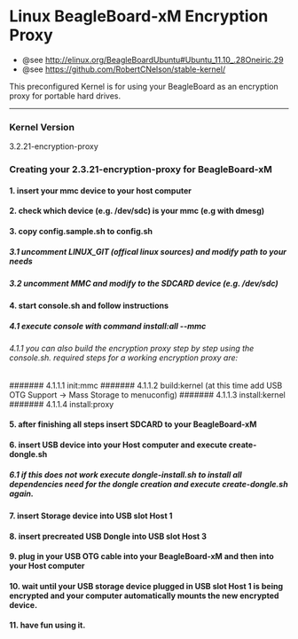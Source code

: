 Linux BeagleBoard-xM Encryption Proxy
=====================================

* @see http://elinux.org/BeagleBoardUbuntu#Ubuntu_11.10_.28Oneiric.29
* @see https://github.com/RobertCNelson/stable-kernel/

This preconfigured Kernel is for using your BeagleBoard as an encryption proxy for portable hard drives.

----------------------
### Kernel Version

3.2.21-encryption-proxy


### Creating your 2.3.21-encryption-proxy for BeagleBoard-xM


#### 1. insert your mmc device to your host computer
#### 2. check which device (e.g. /dev/sdc) is your mmc (e.g with dmesg)
#### 3. copy config.sample.sh to config.sh
##### 3.1 uncomment LINUX_GIT (offical linux sources) and modify path to your needs
##### 3.2 uncomment MMC and modify to the SDCARD device (e.g. /dev/sdc)
#### 4. start console.sh and follow instructions
##### 4.1   execute console with command install:all --mmc <device>
###### 4.1.1 you can also build the encryption proxy step by step using the console.sh. required steps for a working encryption proxy are:
####### 4.1.1.1 init:mmc
####### 4.1.1.2 build:kernel (at this time add USB OTG Support -> Mass Storage to menuconfig)
####### 4.1.1.3 install:kernel
####### 4.1.1.4 install:proxy
#### 5. after finishing all steps insert SDCARD to your BeagleBoard-xM
#### 6. insert USB device into your Host computer and execute create-dongle.sh
##### 6.1 if this does not work execute dongle-install.sh to install all dependencies need for the dongle creation and execute create-dongle.sh again. 
#### 7. insert Storage device into USB slot Host 1
#### 8. insert precreated USB Dongle into USB slot Host 3
#### 9. plug in your USB OTG cable into your BeagleBoard-xM and then into your Host computer
#### 10. wait until your USB storage device plugged in USB slot Host 1 is being encrypted and your computer automatically mounts the new encrypted device.
#### 11. have fun using it.
